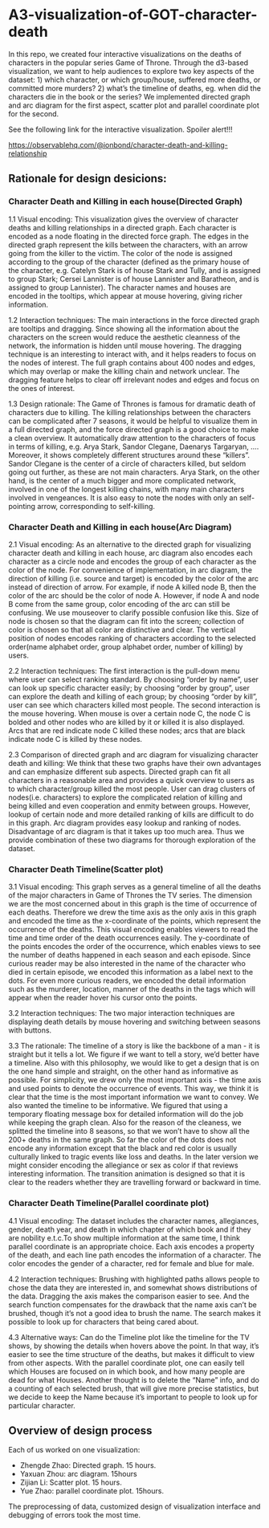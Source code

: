 # A3-visualization-of-GOT-character-death

In this repo, we created four interactive visualizations on the deaths of characters in the popular series Game of Throne. Through the d3-based visualization, we want to help audiences to explore two key aspects of the dataset: 1) which character, or which group/house, suffered more deaths, or committed more murders? 2) what’s the timeline of deaths, eg. when did the characters die in the book or the series? We implemented directed graph and arc diagram for the first aspect, scatter plot and parallel coordinate plot for the second. 

See the following link for the interactive visualization. Spoiler alert!!!

https://observablehq.com/@ionbond/character-death-and-killing-relationship

## Rationale for design desicions:
### Character Death and Killing in each house(Directed Graph)
1.1 Visual encoding:
This visualization gives the overview of character deaths and killing relationships in a directed graph. Each character is encoded as a node floating in the directed force graph. The edges in the directed graph represent the kills between the characters, with an arrow going from the killer to the victim. The color of the node is assigned according to the group of the character (defined as the primary house of the character, e.g. Catelyn Stark is of house Stark and Tully, and is assigned to group Stark; Cersei Lannister is of house Lannister and Baratheon, and is assigned to group Lannister). The character names and houses are encoded in the tooltips, which appear at mouse hovering, giving richer information. 

1.2 Interaction techniques:
The main interactions in the force directed graph are tooltips and dragging. Since showing all the information about the characters on the screen would reduce the aesthetic cleanness of the network, the information is hidden until mouse hovering. The dragging technique is an interesting to interact with, and it helps readers to focus on the nodes of interest. The full graph contains about 400 nodes and edges, which may overlap or make the killing chain and network unclear. The dragging feature helps to clear off irrelevant nodes and edges and focus on the ones of interest.

1.3 Design rationale:
The Game of Thrones is famous for dramatic death of characters due to killing. The killing relationships between the characters can be complicated after 7 seasons, it would be helpful to visualize them in a full directed graph, and the force directed graph is a good choice to make a clean overview. It automatically draw attention to the characters of focus in terms of killing, e.g. Arya Stark, Sandor Clegane, Daenarys Targaryan, …. Moreover, it shows completely different structures around these “killers”. Sandor Clegane is the center of a circle of characters killed, but seldom going out further, as these are not main characters. Arya Stark, on the other hand, is the center of a much bigger and more complicated network, involved in one of the longest killing chains, with many main characters involved in vengeances. It is also easy to note the nodes with only an self-pointing arrow, corresponding to self-killing.

### Character Death and Killing in each house(Arc Diagram)
2.1 Visual encoding:
As an alternative to the directed graph for visualizing character death and killing in each house, arc diagram also encodes each character as a circle node and encodes the group of each character as the color of the node. For convenience of implementation, in arc diagram, the direction of killing (i.e. source and target) is encoded by the color of the arc instead of direction of arrow. For example, if node A killed node B, then the color of the arc should be the color of node A. However, if node A and node B come from the same group, color  encoding of the arc can still be confusing. We use mouseover to clarify possible confusion like this. Size of node is chosen so that the diagram can fit into the screen; collection of color is chosen so that all color are distinctive and clear. The vertical position of nodes encodes ranking of characters according to the selected order(name alphabet order, group alphabet order, number of killing) by users.

2.2 Interaction techniques:
The first interaction is the pull-down menu where user can select ranking standard. By choosing “order by name”, user can look up specific character easily; by choosing “order by group”, user can explore the death and killing of each group; by choosing “order by kill”, user can see which characters killed most people. The second interaction is the mouse hovering. When mouse is over a certain node C, the node C is bolded and other nodes who are killed by it or killed it is also displayed. Arcs that are red indicate node C killed these nodes; arcs that are black indicate node C is killed by these nodes.
 
2.3 Comparison of directed graph and arc diagram for visualizing character death and killing:
We think that these two graphs have their own advantages and can emphasize different sub aspects. Directed graph can fit all characters in a reasonable area and provides a quick overview to users as to which character/group killed the most people. User can drag clusters of nodes(i.e. characters) to explore the complicated relation of killing and being killed and even cooperation and enmity between groups. However, lookup of certain node and more detailed ranking of kills are difficult to do in this graph. Arc diagram provides easy lookup and ranking of nodes. Disadvantage of arc diagram is that it takes up too much area. Thus we provide combination of these two diagrams for thorough exploration of the dataset.

### Character Death Timeline(Scatter plot)
3.1 Visual encoding:
This graph serves as a general timeline of all the deaths of the major characters in Game of Thrones the TV series. The dimension we are the most concerned about in this graph is the time of occurrence of each deaths. Therefore we drew the time axis as the only axis in this graph and encoded the time as the x-coordinate of the points, which represent the occurrence of the deaths. This visual encoding enables viewers to read the time and time order of the death occurrences easily. The y-coordinate of the points encodes the order of the occurrence, which enables views to see the number of deaths happened in each season and each episode. Since curious reader may be also interested in the name of the character who died in certain episode, we encoded this information as a label next to the dots. For even more curious readers, we encoded the detail information such as the murderer, location, manner of the deaths in the tags which will appear when the reader hover his cursor onto the points.

3.2 Interaction techniques:
The two major interaction techniques are displaying death details by mouse hovering and switching between seasons with buttons.

3.3 The rationale:
The timeline of a story is like the backbone of a man - it is straight but it tells a lot. We figure if we want to tell a story, we’d better have a timeline. Also with this philosophy, we would like to get a design that is on the one hand simple and straight, on the other hand as informative as possible. For simplicity, we drew only the most important axis - the time axis and used points to denote the occurrence of events. This way, we think it is clear that the time is the most important information we want to convey. We also wanted the timeline to be informative. We figured that using a temporary floating message box for detailed information will do the job while keeping the graph clean. Also for the reason of the cleaness,  we splitted the timeline into 8 seasons, so that we won’t have to show all the 200+ deaths in the same graph. So far the color of the dots does not encode any information except that the black and red color is usually culturally linked to tragic events like loss and deaths. In the later version we might consider encoding the allegiance or sex as color if that reviews interesting information. The transition animation is designed so that it is clear to the readers whether they are travelling forward or backward in time.

### Character Death Timeline(Parallel coordinate plot)
4.1 Visual encoding:
The dataset includes the character names,  allegiances, gender,  death year, and death in which     chapter of which book and if they are nobility e.t.c.To show multiple information at the same time, I think parallel coordinate is an appropriate choice. Each axis encodes a property of the death,  and each line path encodes the information of a character. The color encodes the gender of a character, red for female and blue for male.

4.2 Interaction techniques:
Brushing with highlighted paths allows people to chose the data they are interested in, and somewhat shows distributions of the data. Dragging the axis makes the comparison easier to see. And the search function compensates for the drawback that the name axis can’t be brushed, though it’s not a good idea to brush the name. The search makes it possible to look up for characters that being cared about.	

4.3 Alternative ways:
Can do the Timeline plot like the timeline for the TV shows, by showing the details when hovers above the point. In that way, it’s easier to see the time structure of the deaths, but makes it difficult to view  from other aspects. With the parallel coordinate plot, one can easily tell which Houses are focused on in which book, and how many people are dead for what Houses. Another thought is to delete the “Name” info, and do a counting of each selected brush, that will give more precise statistics, but we decide to keep the Name because it’s important to people to look up for particular character.

## Overview of design process
Each of us worked on one visualization: 

- Zhengde Zhao: Directed graph. 15 hours.
- Yaxuan Zhou: arc diagram. 15hours
- Zijian Li: Scatter plot. 15 hours.
- Yue Zhao: parallel coordinate plot. 15hours.

The preprocessing of data, customized design of visualization interface and debugging of errors took the most time.
